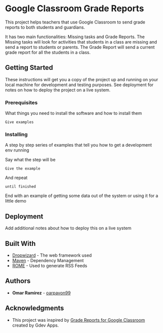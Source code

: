 # Google Classroom Grade Reports

This project helps teachers that use Google Classroom to send grade reports to both students and guardians. 

It has two main functionalities: Missing tasks and Grade Reports. The Missing tasks will look for activities that students in a class are missing and send a report to students or parents. The Grade Report will send a current grade report for all the students in a class.  

## Getting Started
These instructions will get you a copy of the project up and running on your local machine for development and testing purposes. See deployment for notes on how to deploy the project on a live system.

### Prerequisites

What things you need to install the software and how to install them

```
Give examples
```

### Installing

A step by step series of examples that tell you how to get a development env running

Say what the step will be

```
Give the example
```

And repeat

```
until finished
```

End with an example of getting some data out of the system or using it for a little demo


## Deployment

Add additional notes about how to deploy this on a live system

## Built With

* [Dropwizard](http://www.dropwizard.io/1.0.2/docs/) - The web framework used
* [Maven](https://maven.apache.org/) - Dependency Management
* [ROME](https://rometools.github.io/rome/) - Used to generate RSS Feeds

## Authors

* **Omar Ramirez** - [oarpavon99](https://github.com/oarpavon99)


## Acknowledgments

* This project was inspired by [Grade Reports for Google Classroom](https://www.gdevapps.com/app-page-grade-reports) created by Gdev Apps. 
